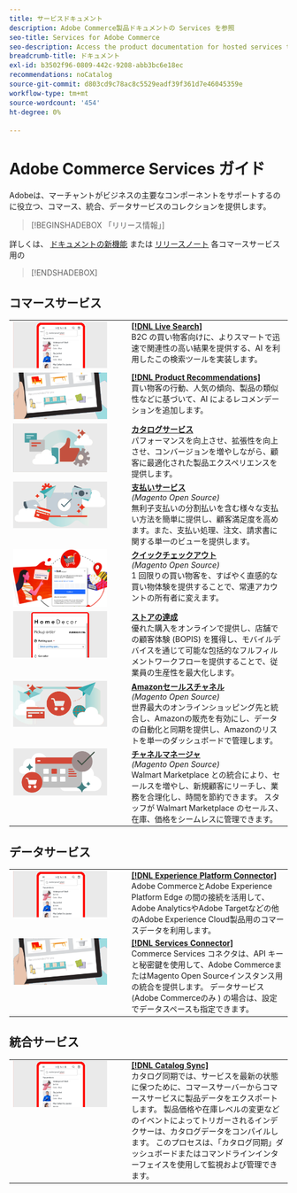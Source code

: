 ```yaml
---
title: サービスドキュメント
description: Adobe Commerce製品ドキュメントの Services を参照
seo-title: Services for Adobe Commerce
seo-description: Access the product documentation for hosted services that help Adobe Commerce and Magento Open Source merchants support key components of their business.
breadcrumb-title: ドキュメント
exl-id: b3502f96-0809-442c-9208-abb3bc6e18ec
recommendations: noCatalog
source-git-commit: d803cd9c78ac8c5529eadf39f361d7e46045359e
workflow-type: tm+mt
source-wordcount: '454'
ht-degree: 0%

---
```


# Adobe Commerce Services ガイド

Adobeは、マーチャントがビジネスの主要なコンポーネントをサポートするのに役立つ、コマース、統合、データサービスのコレクションを提供します。

>[!BEGINSHADEBOX 「リリース情報」]

詳しくは、 [ドキュメントの新機能](whats-new.md) または [リリースノート](release-notes-all.md) 各コマースサービス用の

>[!ENDSHADEBOX]

## コマースサービス

<table>
<tr>
  <td valign="top" width="200">
      <img alt="[!DNL Live Search]" src="assets/live-search.png" width="170px"/></td>
   <td valign="top"><a href="https://experienceleague.adobe.com/docs/commerce-merchant-services/live-search/overview.html"><strong>[!DNL Live Search]</strong></a>  
    <div>B2C の買い物客向けに、よりスマートで迅速で関連性の高い結果を提供する、AI を利用したこの検索ツールを実装します。</div>
  </td>
   </tr>
<tr>
   <td valign="top" width="200">
       <img alt="[!UICONTROL Product Recommendations]" src="assets/product-recs.png" width="170px"/></td>
   <td valign="top">
   <a href="https://experienceleague.adobe.com/docs/commerce-merchant-services/product-recommendations/overview.html"><strong>[!DNL Product Recommendations]</strong></a>
    <div>買い物客の行動、人気の傾向、製品の類似性などに基づいて、AI によるレコメンデーションを追加します。</div>
  </td>
   </tr>
<tr>
    <td valign="top" width="200px">
       <img alt="カタログサービス" src="assets/catalog-service.png" width="170px"></td>
   <td valign="top"><a href="https://experienceleague.adobe.com/docs/commerce-merchant-services/catalog-service/guide-overview.html"> <strong>カタログサービス</strong></a> <br>
    <div>パフォーマンスを向上させ、拡張性を向上させ、コンバージョンを増やしながら、顧客に最適化された製品エクスペリエンスを提供します。</div>
  </td>
   </tr>
<tr>
  <td valign="top" width="200px">
    <img alt="支払いサービス" src="assets/payment-services.png" width="170px"/></td>
   <td valign="top"><a href="https://experienceleague.adobe.com/docs/commerce-merchant-services/payment-services/guide-overview.html"><strong>支払いサービス</strong></a>  <br><em>(Magento Open Source)</em>
    <div>無利子支払いの分割払いを含む様々な支払い方法を簡単に提供し、顧客満足度を高めます。また、支払い処理、注文、請求書に関する単一のビューを提供します。</div>
  </td>
    </tr>
<tr>
  <td valign="top" width="200px">
    <img alt="クイックチェックアウト" src="assets/quick-checkout.png" width="170px"/></td>
   <td valign="top"><a href="https://experienceleague.adobe.com/docs/commerce-merchant-services/quick-checkout/overview.html"><strong>クイックチェックアウト</strong></a>  <br><em>(Magento Open Source)</em>
    <div>1 回限りの買い物客を、すばやく直感的な買い物体験を提供することで、常連アカウントの所有者に変えます。</div>
  </td>
    </tr>
<tr>
    <td valign="top" width="200px">
       <img alt="ストアの達成" src="assets/store-fulfillment-landing-graphic.png" width="170px"/></td>
   <td valign="top"><a href="https://experienceleague.adobe.com/docs/commerce-merchant-services/store-fulfillment/guide-overview.html"> <strong>ストアの達成</strong></a></br>
    <div>優れた購入をオンラインで提供し、店舗での顧客体験 (BOPIS) を獲得し、モバイルデバイスを通じて可能な包括的なフルフィルメントワークフローを提供することで、従業員の生産性を最大化します。</div>
  </td>
   </tr>
<tr>
    <td valign="top" width="200px">
       <img alt="AmazonSales Channel" src="assets/amazon-channel.png" width="170px"></td>
   <td valign="top"><a href="https://experienceleague.adobe.com/docs/commerce-channels/amazon/guide-overview.html"> <strong>Amazonセールスチャネル</strong></a> <br><em>(Magento Open Source)</em>
    <div>世界最大のオンラインショッピング先と統合し、Amazonの販売を有効にし、データの自動化と同期を提供し、Amazonのリストを単一のダッシュボードで管理します。</div>
  </td>
   </tr>
<tr>
    <td valign="top">
       <img alt="[!DNL Channel Manager]" src="assets/channel-manager.png" width="170px"></td>
   <td valign="top"><a href="https://experienceleague.adobe.com/docs/commerce-channels/channel-manager/guide-overview.html"> <strong>チャネルマネージャ</strong></a> <br><em>(Magento Open Source)</em>
    <div>Walmart Marketplace との統合により、セールスを増やし、新規顧客にリーチし、業務を合理化し、時間を節約できます。 スタッフが Walmart Marketplace のセールス、在庫、価格をシームレスに管理できます。</div>
  </td>
   </tr>
</table>

## データサービス

<table>
<tr>
  <td valign="top" width="200">
      <img alt="[!DNL Experience Platform Connector]" src="assets/live-search.png" width="170px"/></td>
   <td valign="top"><a href="https://experienceleague.adobe.com/docs/commerce-merchant-services/experience-platform-connector/overview.html"><strong>[!DNL Experience Platform Connector]</strong></a>  
    <div>Adobe CommerceとAdobe Experience Platform Edge の間の接続を活用して、Adobe AnalyticsやAdobe Targetなどの他のAdobe Experience Cloud製品用のコマースデータを利用します。</div>
  </td>
   </tr>
<tr>
   <td valign="top" width="200">
       <img alt="[!UICONTROL Services Connector]" src="assets/product-recs.png" width="170px"/></td>
   <td valign="top">
   <a href="https://experienceleague.adobe.com/docs/commerce-merchant-services/user-guides/integration-services/saas.html"><strong>[!DNL Services Connector]</strong></a>
    <div>Commerce Services コネクタは、API キーと秘密鍵を使用して、Adobe CommerceまたはMagento Open Sourceインスタンス用の統合を提供します。 データサービス (Adobe Commerceのみ ) の場合は、設定でデータスペースも指定できます。</div>
  </td>
   </tr>
</table>

## 統合サービス

<table>
<tr>
   <td valign="top" width="200">
      <img alt="[!DNL Catalog Sync]" src="assets/live-search.png" width="170px"/></td>
   <td valign="top"><a href="https://experienceleague.adobe.com/docs/commerce-merchant-services/user-guides/data-services/catalog-sync.html"><strong>[!DNL Catalog Sync]</strong></a>  
    <div>カタログ同期では、サービスを最新の状態に保つために、コマースサーバーからコマースサービスに製品データをエクスポートします。 製品価格や在庫レベルの変更などのイベントによってトリガーされるインデクサーは、カタログデータをコンパイルします。 このプロセスは、「カタログ同期」ダッシュボードまたはコマンドラインインターフェイスを使用して監視および管理できます。</div>
  </td>
</tr>
</table>
